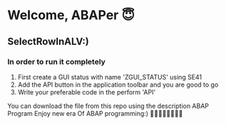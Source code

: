 # Welcome, ABAPer 😇

## SelectRowInALV:)
### In order to run it completely 
1. First create a GUI status with name 'ZGUI_STATUS' using SE41
2. Add the API button in the application toolbar and you are good to go
3. Write your preferable code in the perform 'API'

You can download the file from this repo using the description ABAP Program
Enjoy new era Of ABAP programming:)
🎉🎉🎉🎉🎉🎉🎉🎉
